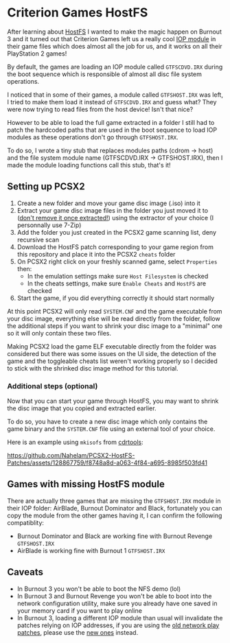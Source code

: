 # Criterion Games HostFS

After learning about [HostFS](https://github.com/Nahelam/PCSX2-HostFS-Patches/tree/main) I wanted to make the magic happen on Burnout 3 and it turned out that Criterion Games left us a really cool [IOP module](https://github.com/RetroReversing/retroReversing/blob/master/pages/consoles/ps2/irxFiles.md) in their game files which does almost all the job for us, and it works on all their PlayStation 2 games!

By default, the games are loading an IOP module called `GTFSCDVD.IRX` during the boot sequence which is responsible of almost all disc file system operations.

I noticed that in some of their games, a module called `GTFSHOST.IRX` was left, I tried to make them load it instead of `GTFSCDVD.IRX` and guess what? They were now trying to read files from the host device! Isn't that nice?

However to be able to load the full game extracted in a folder I still had to patch the hardcoded paths that are used in the boot sequence to load IOP modules as these operations don't go through `GTFSHOST.IRX`.

To do so, I wrote a tiny stub that replaces modules paths (cdrom -> host) and the file system module name (GTFSCDVD.IRX -> GTFSHOST.IRX), then I made the module loading functions call this stub, that's it!

## Setting up PCSX2
1. Create a new folder and move your game disc image (.iso) into it
2. Extract your game disc image files in the folder you just moved it to (<ins>don't remove it once extracted!</ins>) using the extractor of your choice (I personnally use 7-Zip)
3. Add the folder you just created in the PCSX2 game scanning list, deny recursive scan
4. Download the HostFS patch corresponding to your game region from this repository and place it into the PCSX2 `cheats` folder
5. On PCSX2 right click on your freshly scanned game, select `Properties` then:
   - In the emulation settings make sure `Host Filesystem` is checked
   - In the cheats settings, make sure `Enable Cheats` and `HostFS` are checked
6. Start the game, if you did everything correctly it should start normally

At this point PCSX2 will only read `SYSTEM.CNF` and the game executable from your disc image, everything else will be read directly from the folder, follow the additional steps if you want to shrink your disc image to a "minimal" one so it will only contain these two files.

Making PCSX2 load the game ELF executable directly from the folder was considered but there was some issues on the UI side, the detection of the game and the toggleable cheats list weren't working properly so I decided to stick with the shrinked disc image method for this tutorial.

### Additional steps (optional)
Now that you can start your game through HostFS, you may want to shrink the disc image that you copied and extracted earlier.

To do so, you have to create a new disc image which only contains the game binary and the `SYSTEM.CNF` file using an external tool of your choice.

Here is an example using `mkisofs` from [cdrtools](https://sourceforge.net/projects/cdrtools/files/alpha/win32/cdrtools-1.11a12-win32-bin.zip/download):

https://github.com/Nahelam/PCSX2-HostFS-Patches/assets/128867759/f8748a8d-a063-4f84-a695-8985f503fd41
    
## Games with missing HostFS module
There are actually three games that are missing the `GTFSHOST.IRX` module in their IOP folder: AirBlade, Burnout Dominator and Black, fortunately you can copy the module from the other games having it, I can confirm the following compatiblity:
- Burnout Dominator and Black are working fine with Burnout Revenge `GTFSHOST.IRX`
- AirBlade is working fine with Burnout 1 `GTFSHOST.IRX`

## Caveats
- In Burnout 3 you won't be able to boot the NFS demo (lol)
- In Burnout 3 and Burnout Revenge you won't be able to boot into the network configuration utility, make sure you already have one saved in your memory card if you want to play online
- In Burnout 3, loading a different IOP module than usual will invalidate the patches relying on IOP addresses, if you are using the [old network play patches](https://github.com/Nahelam/PCSX2-Burnout-Mods/tree/main/Burnout%203%20Takedown/Network%20Play/Old%20Patches), please use the [new ones](https://github.com/Nahelam/PCSX2-Burnout-Mods/tree/main/Burnout%203%20Takedown/Network%20Play) instead.

